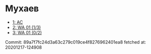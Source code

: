 # Мухаев
- [1: AC](1.md)
- [2: WA 01 (1/3)](2.md)
- [3: WA 01 (0/2)](3.md)

Commit: 89a7f7fc24d3a63c279c019ce4f8276962401ea8
 fetched at: 20201217-124908
